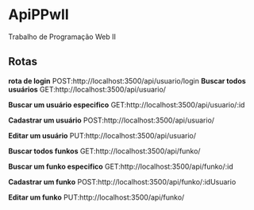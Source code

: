 # ApiPPwII
Trabalho de Programação Web II

## Rotas
**rota de login**
POST:http://localhost:3500/api/usuario/login
**Buscar todos usuários**
GET:http://localhost:3500/api/usuario/

**Buscar um usuário especifico**
GET:http://localhost:3500/api/usuario/:id

**Cadastrar um usuário**
POST:http://localhost:3500/api/usuario/

**Editar um usuário**
PUT:http://localhost:3500/api/usuario/

**Buscar todos funkos**
GET:http://localhost:3500/api/funko/

**Buscar um funko especifico**
GET:http://localhost:3500/api/funko/:id

**Cadastrar um funko**
POST:http://localhost:3500/api/funko/:idUsuario

**Editar um funko**
PUT:http://localhost:3500/api/funko/

